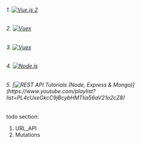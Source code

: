 ###### 1. [![Vue.js 2](https://img.shields.io/badge/Vue.js-Tutorials-green.svg)](https://www.youtube.com/playlist?list=PL4cUxeGkcC9gQcYgjhBoeQH7wiAyZNrYa)
###### 2. [![Vuex](https://img.shields.io/badge/Vuex-Tutorials-green.svg)](https://www.youtube.com/playlist?list=PL4cUxeGkcC9i371QO_Rtkl26MwtiJ30P2)
###### 3. [![Vuex](https://img.shields.io/badge/Vue-AwesomeTutorial-green.svg)](https://www.youtube.com/playlist?list=PLwAKR305CRO_1yAao-8aZiQnBqJeyng4O)
###### 4. [![Node.js](https://img.shields.io/badge/Node.js-Tutorials-brightgreen.svg)](https://www.youtube.com/playlist?list=PL4cUxeGkcC9gcy9lrvMJ75z9maRw4byYp)
###### 5. [![REST API Tutorials (Node, Express & Mongo)](https://img.shields.io/badge/REST_API_(Node,_Express_&Mongo)-Tutorials-lightgrey.svg)](https://www.youtube.com/playlist?list=PL4cUxeGkcC9jBcybHMTIia56aV21o2cZ8)



todo section:
1. URL_API
2. Mutations
